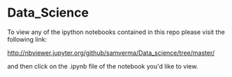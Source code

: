 # Data_Science

To view any of the ipython notebooks contained in this repo please visit the following link:

http://nbviewer.jupyter.org/github/samverma/Data_science/tree/master/

and then click on the .ipynb file of the notebook you'd like to view.
